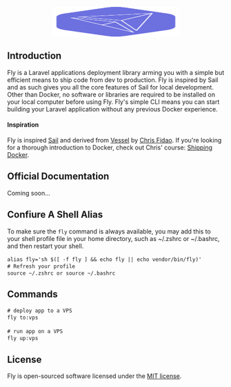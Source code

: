 <p align="center"><img width="294" height="69" src="/art/logo.svg" alt="Logo Fly"></p>


## Introduction

Fly is a Laravel applications deployment library arming you with a simple but efficient means to ship code from dev to production. 
Fly is inspired by Sail and as such gives you all the core features of Sail for local development.
Other than Docker, no software or libraries are required to be installed on your local computer before using Fly. Fly's simple CLI means you can start building your Laravel application without any previous Docker experience.

#### Inspiration

Fly is inspired [Sail](https://github.com/laravel/sail) and derived from [Vessel](https://github.com/shipping-docker/vessel) by [Chris Fidao](https://github.com/fideloper). If you're looking for a thorough introduction to Docker, check out Chris' course: [Shipping Docker](https://serversforhackers.com/shipping-docker).

## Official Documentation

Coming soon...

## Confiure A Shell Alias
To make sure the `fly` command is always available, you may add this to your shell profile file in your home directory, such as ~/.zshrc or ~/.bashrc, and then restart your shell.
```
alias fly='sh $([ -f fly ] && echo fly || echo vendor/bin/fly)'
# Refresh your profile
source ~/.zshrc or source ~/.bashrc
```

## Commands
```
# deploy app to a VPS
fly to:vps

# run app on a VPS
fly up:vps
```

## License

Fly is open-sourced software licensed under the [MIT license](LICENSE.md).
